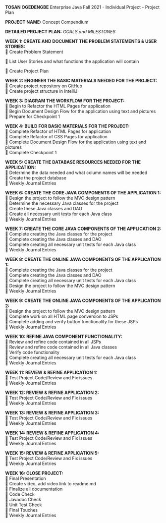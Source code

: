 **TOSAN OGEDENGBE**
Enterprise Java Fall 2021 - Individual Project - Project Plan

**PROJECT NAME:** Concept Compendium

**DETAILED PROJECT PLAN:** *GOALS and MILESTONES*

**WEEK 1: CREATE AND DOCUMENT THE PROBLEM STATEMENTS & USER STORIES:**  
 Create Problem Statement							

 List User Stories and what functions the application will contain						

 Create Project Plan								

**WEEK 2: ENGINEER THE BASIC MATERIALS NEEDED FOR THE PROJECT:**  
 Create project repository on GitHub						
 Create project structure in IntelliJ						

**WEEK 3: DIAGRAM THE WORKFLOW FOR THE PROJECT:**   
 Begin to Refactor the HTML Pages for application				
 Begin Document Design Flow for the application using text and pictures		
 Prepare for Checkpoint 1							

**WEEK 4: BUILD FOR BASIC MATERIALS FOR THE PROJECT:**  
 Complete Refactor of HTML Pages for application				
 Complete Refactor of CSS Pages for application					
 Complete Document Design Flow for the application using text and pictures  	
 Complete Checkpoint 1

**WEEK 5: CREATE THE DATABASE RESOURCES NEEDED FOR THE APPLICATION:**  
 Determine the data needed and what column names will be needed		
 Create the project database							
 Weekly Journal Entries								

**WEEK 6: CREATE THE CORE JAVA COMPONENTS OF THE APPLICATION 1:**  
 Design the project to follow the MVC design pattern				
 Determine the necessary Java classes for the project				
 Create these Java classes and DAO						
 Create all necessary unit tests for each Java class				
 Weekly Journal Entries								

**WEEK 7: CREATE THE CORE JAVA COMPONENTS OF THE APPLICATION 2:**  
 Complete creating the Java classes for the project				
 Complete creating the Java classes and DAO					
 Complete creating all necessary unit tests for each Java class		
 Weekly Journal Entries								

**WEEK 8: CREATE THE ONLINE JAVA COMPONENTS OF THE APPLICATION 1:**  
	Complete creating the Java classes for the project  
	Complete creating the Java classes and DAO  
	Complete creating all necessary unit tests for each Java class  
	Design the project to follow the MVC design pattern  
	Weekly Journal Entries

**WEEK 9: CREATE THE ONLINE JAVA COMPONENTS OF THE APPLICATION 2:**  
	Design the project to follow the MVC design pattern  
	Complete work on all HTML page conversion to JSPs  
	Complete adding and verify button functionality for these JSPs  
	Weekly Journal Entries

**WEEK 10: REFINE JAVA COMPONENT FUNCTIONALITY:**  
	Review and refine code contained in all JSPs  
	Review and refine code contained in all Java classes  
	Verify code functionality   
	Complete creating all necessary unit tests for each Java class  
	Weekly Journal Entries  

**WEEK 11: REVIEW & REFINE APPLICATION 1:**  
	Test Project Code/Review and Fix issues  
	Weekly Journal Entries

**WEEK 12: REVIEW & REFINE APPLICATION 2:**  
	Test Project Code/Review and Fix issues  
	Weekly Journal Entries

**WEEK 13: REVIEW & REFINE APPLICATION 3:**  
	Test Project Code/Review and Fix issues  
	Weekly Journal Entries

**WEEK 14: REVIEW & REFINE APPLICATION 4:**  
	Test Project Code/Review and Fix issues  
	Weekly Journal Entries

**WEEK 15: REVIEW & REFINE APPLICATION 5:**  
	Test Project Code/Review and Fix issues  
	Weekly Journal Entries

**WEEK 16: CLOSE PROJECT:**  
	Final Presentation   
	Create video, add video link to readme.md  
	Finalize all documentation  
	Code Check  
	Javadoc Check  
	Unit Test Check  
	Final Touches  
	Weekly Journal Entries  


